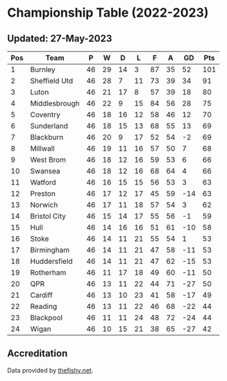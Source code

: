 # Championship Table (2022-2023)
## Updated: 27-May-2023

| Pos | Team | P | W | D | L | F | A | GD | Pts |
| --- | --- | --- | --- | --- | --- | --- | --- | --- | --- |
| 1 | Burnley | 46 | 29 | 14 | 3 | 87 | 35 | 52 | 101 |
| 2 | Sheffield Utd | 46 | 28 | 7 | 11 | 73 | 39 | 34 | 91 |
| 3 | Luton | 46 | 21 | 17 | 8 | 57 | 39 | 18 | 80 |
| 4 | Middlesbrough | 46 | 22 | 9 | 15 | 84 | 56 | 28 | 75 |
| 5 | Coventry | 46 | 18 | 16 | 12 | 58 | 46 | 12 | 70 |
| 6 | Sunderland | 46 | 18 | 15 | 13 | 68 | 55 | 13 | 69 |
| 7 | Blackburn | 46 | 20 | 9 | 17 | 52 | 54 | -2 | 69 |
| 8 | Millwall | 46 | 19 | 11 | 16 | 57 | 50 | 7 | 68 |
| 9 | West Brom | 46 | 18 | 12 | 16 | 59 | 53 | 6 | 66 |
| 10 | Swansea | 46 | 18 | 12 | 16 | 68 | 64 | 4 | 66 |
| 11 | Watford | 46 | 16 | 15 | 15 | 56 | 53 | 3 | 63 |
| 12 | Preston | 46 | 17 | 12 | 17 | 45 | 59 | -14 | 63 |
| 13 | Norwich | 46 | 17 | 11 | 18 | 57 | 54 | 3 | 62 |
| 14 | Bristol City | 46 | 15 | 14 | 17 | 55 | 56 | -1 | 59 |
| 15 | Hull | 46 | 14 | 16 | 16 | 51 | 61 | -10 | 58 |
| 16 | Stoke | 46 | 14 | 11 | 21 | 55 | 54 | 1 | 53 |
| 17 | Birmingham | 46 | 14 | 11 | 21 | 47 | 58 | -11 | 53 |
| 18 | Huddersfield | 46 | 14 | 11 | 21 | 47 | 62 | -15 | 53 |
| 19 | Rotherham | 46 | 11 | 17 | 18 | 49 | 60 | -11 | 50 |
| 20 | QPR | 46 | 13 | 11 | 22 | 44 | 71 | -27 | 50 |
| 21 | Cardiff | 46 | 13 | 10 | 23 | 41 | 58 | -17 | 49 |
| 22 | Reading | 46 | 13 | 11 | 22 | 46 | 68 | -22 | 44 |
| 23 | Blackpool | 46 | 11 | 11 | 24 | 48 | 72 | -24 | 44 |
| 24 | Wigan | 46 | 10 | 15 | 21 | 38 | 65 | -27 | 42 |

## Accreditation 

Data provided by [thefishy.net](https://www.thefishy.net/).